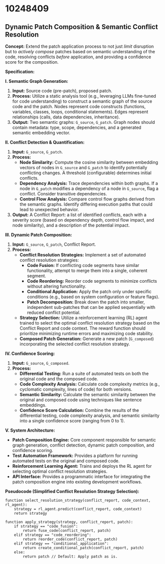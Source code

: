# 10248409

## Dynamic Patch Composition & Semantic Conflict Resolution

**Concept:** Extend the patch application process to not just *limit* disruption but to *actively compose* patches based on semantic understanding of the code, resolving conflicts *before* application, and providing a confidence score for the composition.

**Specification:**

**I. Semantic Graph Generation:**

1.  **Input:** Source code (pre-patch), proposed patch.
2.  **Process:** Utilize a static analysis tool (e.g., leveraging LLMs fine-tuned for code understanding) to construct a semantic graph of the source code and the patch. Nodes represent code constructs (functions, variables, classes, loops, conditional statements). Edges represent relationships (calls, data dependencies, inheritance).
3.  **Output:** Two semantic graphs: `G_source`, `G_patch`.  Graph nodes should contain metadata: type, scope, dependencies, and a generated semantic embedding vector.

**II. Conflict Detection & Quantification:**

1.  **Input:** `G_source`, `G_patch`.
2.  **Process:**
    *   **Node Similarity:**  Compute the cosine similarity between embedding vectors of nodes in `G_source` and `G_patch` to identify potentially conflicting changes.  A threshold (configurable) determines initial conflicts.
    *   **Dependency Analysis:**  Trace dependencies within both graphs.  If a node in `G_patch` modifies a dependency of a node in `G_source`, flag a conflict. Consider transitive dependencies.
    *   **Control Flow Analysis:** Compare control flow graphs derived from the semantic graphs.  Identify differing execution paths that could lead to unexpected behavior.
3.  **Output:** A Conflict Report: a list of identified conflicts, each with a severity score (based on dependency depth, control flow impact, and node similarity), and a description of the potential impact.

**III. Dynamic Patch Composition:**

1.  **Input:** `G_source`, `G_patch`, Conflict Report.
2.  **Process:**
    *   **Conflict Resolution Strategies:** Implement a set of automated conflict resolution strategies:
        *   **Code Fusion:**  If conflicting code segments have similar functionality, attempt to merge them into a single, coherent segment.
        *   **Code Reordering:**  Reorder code segments to minimize conflicts without altering functionality.
        *   **Conditional Application:** Apply the patch only under specific conditions (e.g., based on system configuration or feature flags).
        *   **Patch Decomposition:** Break down the patch into smaller, independent sub-patches that can be applied sequentially with reduced conflict potential.
    *   **Strategy Selection:** Utilize a reinforcement learning (RL) agent trained to select the optimal conflict resolution strategy based on the Conflict Report and code context. The reward function should prioritize minimizing runtime errors and maximizing code stability.
    *   **Composed Patch Generation:** Generate a new patch (`G_composed`) incorporating the selected conflict resolution strategy.

**IV. Confidence Scoring:**

1.  **Input:** `G_source`, `G_composed`.
2.  **Process:**
    *   **Differential Testing:**  Run a suite of automated tests on both the original code and the composed code.
    *   **Code Complexity Analysis:** Calculate code complexity metrics (e.g., cyclomatic complexity, lines of code) for both versions.
    *   **Semantic Similarity:** Calculate the semantic similarity between the original and composed code using techniques like sentence embeddings.
    *   **Confidence Score Calculation:** Combine the results of the differential testing, code complexity analysis, and semantic similarity into a single confidence score (ranging from 0 to 1).

**V. System Architecture:**

*   **Patch Composition Engine:**  Core component responsible for semantic graph generation, conflict detection, dynamic patch composition, and confidence scoring.
*   **Test Automation Framework:**  Provides a platform for running automated tests on the original and composed code.
*   **Reinforcement Learning Agent:**  Trains and deploys the RL agent for selecting optimal conflict resolution strategies.
*   **API Interface:**  Provides a programmatic interface for integrating the patch composition engine into existing development workflows.



**Pseudocode (Simplified Conflict Resolution Strategy Selection):**

```pseudocode
function select_resolution_strategy(conflict_report, code_context, rl_agent):
    strategy = rl_agent.predict(conflict_report, code_context)
    return strategy

function apply_strategy(strategy, conflict_report, patch):
    if strategy == "code_fusion":
        return fuse_code(conflict_report, patch)
    elif strategy == "code_reordering":
        return reorder_code(conflict_report, patch)
    elif strategy == "conditional_application":
        return create_conditional_patch(conflict_report, patch)
    else:
        return patch // Default: Apply patch as is.
```